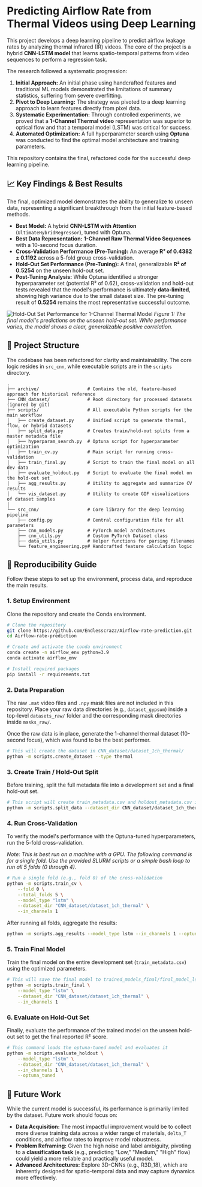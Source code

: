 # Predicting Airflow Rate from Thermal Videos using Deep Learning

This project develops a deep learning pipeline to predict airflow leakage rates by analyzing thermal infrared (IR) videos. The core of the project is a hybrid **CNN-LSTM model** that learns spatio-temporal patterns from video sequences to perform a regression task.

The research followed a systematic progression:
1.  **Initial Approach:** An initial phase using handcrafted features and traditional ML models demonstrated the limitations of summary statistics, suffering from severe overfitting.
2.  **Pivot to Deep Learning:** The strategy was pivoted to a deep learning approach to learn features directly from pixel data.
3.  **Systematic Experimentation:** Through controlled experiments, we proved that a **1-Channel Thermal video** representation was superior to optical flow and that a temporal model (LSTM) was critical for success.
4.  **Automated Optimization:** A full hyperparameter search using **Optuna** was conducted to find the optimal model architecture and training parameters.

This repository contains the final, refactored code for the successful deep learning pipeline.

## 📈 Key Findings & Best Results

The final, optimized model demonstrates the ability to generalize to unseen data, representing a significant breakthrough from the initial feature-based methods.

*   **Best Model:** A hybrid **CNN-LSTM with Attention** (`UltimateHybridRegressor`), tuned with Optuna.
*   **Best Data Representation:** **1-Channel Raw Thermal Video Sequences** with a 10-second focus duration.
*   **Cross-Validation Performance (Pre-Tuning):** An average **R² of 0.4382 ± 0.1192** across a 5-fold group cross-validation.
*   **Hold-Out Set Performance (Pre-Tuning):** A final, generalizable **R² of 0.5254** on the unseen hold-out set.
*   **Post-Tuning Analysis:** While Optuna identified a stronger hyperparameter set (potential R² of 0.62), cross-validation and hold-out tests revealed that the model's performance is ultimately **data-limited**, showing high variance due to the small dataset size. The pre-tuning result of **0.5254** remains the most representative successful outcome.

![Hold-Out Set Performance for 1-Channel Thermal Model](holdout_results/holdout_plot_lstm_1ch_optuna.png)
*Figure 1: The final model's predictions on the unseen hold-out set. While performance varies, the model shows a clear, generalizable positive correlation.*

## 📂 Project Structure

The codebase has been refactored for clarity and maintainability. The core logic resides in `src_cnn`, while executable scripts are in the `scripts` directory.

```
.
├── archive/                  # Contains the old, feature-based approach for historical reference
├── CNN_dataset/              # Root directory for processed datasets (ignored by git)
├── scripts/                  # All executable Python scripts for the main workflow
│   ├── create_dataset.py     # Unified script to generate thermal, flow, or hybrid datasets
│   ├── split_data.py         # Creates train/hold-out splits from a master metadata file
│   ├── hyperparam_search.py  # Optuna script for hyperparameter optimization
│   ├── train_cv.py           # Main script for running cross-validation
│   ├── train_final.py        # Script to train the final model on all dev data
│   ├── evaluate_holdout.py   # Script to evaluate the final model on the hold-out set
│   ├── agg_results.py        # Utility to aggregate and summarize CV results
│   └── vis_dataset.py        # Utility to create GIF visualizations of dataset samples
│
└── src_cnn/                  # Core library for the deep learning pipeline
    ├── config.py             # Central configuration file for all parameters
    ├── cnn_models.py         # PyTorch model architectures
    ├── cnn_utils.py          # Custom PyTorch Dataset class
    ├── data_utils.py         # Helper functions for parsing filenames
    └── feature_engineering.py# Handcrafted feature calculation logic
```

## 🚀 Reproducibility Guide

Follow these steps to set up the environment, process data, and reproduce the main results.

### 1. Setup Environment

Clone the repository and create the Conda environment.

```bash
# Clone the repository
git clone https://github.com/Endlesscrazz/Airflow-rate-prediction.git
cd Airflow-rate-prediction

# Create and activate the conda environment
conda create -n airflow_env python=3.9
conda activate airflow_env

# Install required packages
pip install -r requirements.txt
```

### 2. Data Preparation

The raw `.mat` video files and `.npy` mask files are not included in this repository. Place your raw data directories (e.g., `dataset_gypsum`) inside a top-level `datasets_raw/` folder and the corresponding mask directories inside `masks_raw/`.

Once the raw data is in place, generate the 1-channel thermal dataset (10-second focus), which was found to be the best performer.

```bash
# This will create the dataset in CNN_dataset/dataset_1ch_thermal/
python -m scripts.create_dataset --type thermal
```

### 3. Create Train / Hold-Out Split

Before training, split the full metadata file into a development set and a final hold-out set.

```bash
# This script will create train_metadata.csv and holdout_metadata.csv inside the dataset folder
python -m scripts.split_data --dataset_dir CNN_dataset/dataset_1ch_thermal
```

### 4. Run Cross-Validation

To verify the model's performance with the Optuna-tuned hyperparameters, run the 5-fold cross-validation.

*Note: This is best run on a machine with a GPU. The following command is for a single fold. Use the provided SLURM scripts or a simple bash loop to run all 5 folds (0 through 4).*

```bash
# Run a single fold (e.g., fold 0) of the cross-validation
python -m scripts.train_cv \
    --fold 0 \
    --total_folds 5 \
    --model_type "lstm" \
    --dataset_dir "CNN_dataset/dataset_1ch_thermal" \
    --in_channels 1
```

After running all folds, aggregate the results:
```bash
python -m scripts.agg_results --model_type lstm --in_channels 1 --optuna_tuned
```

### 5. Train Final Model

Train the final model on the entire development set (`train_metadata.csv`) using the optimized parameters.

```bash
# This will save the final model to trained_models_final/final_model_lstm_1ch_optuna.pth
python -m scripts.train_final \
    --model_type "lstm" \
    --dataset_dir "CNN_dataset/dataset_1ch_thermal" \
    --in_channels 1
```

### 6. Evaluate on Hold-Out Set

Finally, evaluate the performance of the trained model on the unseen hold-out set to get the final reported R² score.

```bash
# This command loads the optuna-tuned model and evaluates it
python -m scripts.evaluate_holdout \
    --model_type "lstm" \
    --dataset_dir "CNN_dataset/dataset_1ch_thermal" \
    --in_channels 1 \
    --optuna_tuned
```

## 🔮 Future Work

While the current model is successful, its performance is primarily limited by the dataset. Future work should focus on:
*   **Data Acquisition:** The most impactful improvement would be to collect more diverse training data across a wider range of materials, `delta_T` conditions, and airflow rates to improve model robustness.
*   **Problem Reframing:** Given the high noise and label ambiguity, pivoting to a **classification task** (e.g., predicting "Low," "Medium," "High" flow) could yield a more reliable and practically useful model.
*   **Advanced Architectures:** Explore 3D-CNNs (e.g., R3D_18), which are inherently designed for spatio-temporal data and may capture dynamics more effectively.